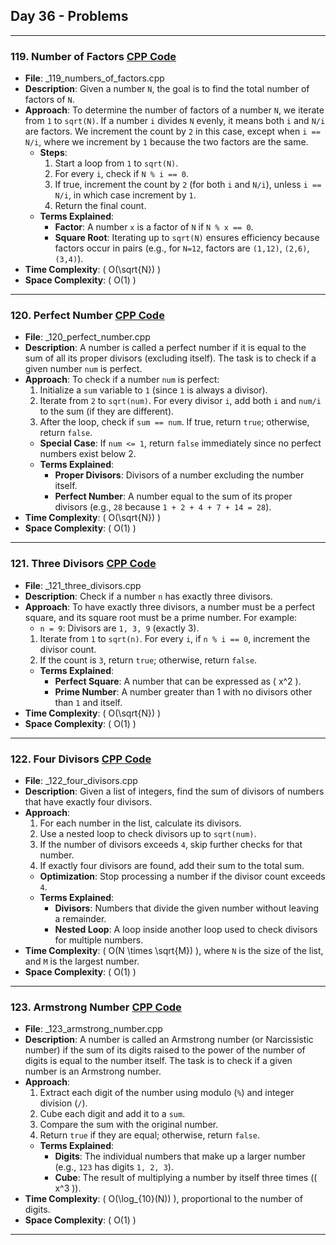 ## Day 36 - Problems

---

### 119. **Number of Factors** [CPP Code](./_119_numbers_of_factors.cpp)
   - **File**: _119_numbers_of_factors.cpp
   - **Description**: Given a number `N`, the goal is to find the total number of factors of `N`.
   - **Approach**: 
     To determine the number of factors of a number `N`, we iterate from `1` to `sqrt(N)`. If a number `i` divides `N` evenly, it means both `i` and `N/i` are factors. We increment the count by `2` in this case, except when `i == N/i`, where we increment by `1` because the two factors are the same.
     - **Steps**:
       1. Start a loop from `1` to `sqrt(N)`.
       2. For every `i`, check if `N % i == 0`.
       3. If true, increment the count by `2` (for both `i` and `N/i`), unless `i == N/i`, in which case increment by `1`.
       4. Return the final count.
     - **Terms Explained**:
       - **Factor**: A number `x` is a factor of `N` if `N % x == 0`.
       - **Square Root**: Iterating up to `sqrt(N)` ensures efficiency because factors occur in pairs (e.g., for `N=12`, factors are `(1,12)`, `(2,6)`, `(3,4)`).
   - **Time Complexity**: \( O(\sqrt{N}) \)
   - **Space Complexity**: \( O(1) \)

---

### 120. **Perfect Number** [CPP Code](./_120_perfect_number.cpp)
   - **File**: _120_perfect_number.cpp
   - **Description**: A number is called a perfect number if it is equal to the sum of all its proper divisors (excluding itself). The task is to check if a given number `num` is perfect.
   - **Approach**:
     To check if a number `num` is perfect:
     1. Initialize a `sum` variable to `1` (since `1` is always a divisor).
     2. Iterate from `2` to `sqrt(num)`. For every divisor `i`, add both `i` and `num/i` to the sum (if they are different).
     3. After the loop, check if `sum == num`. If true, return `true`; otherwise, return `false`.
     - **Special Case**: If `num <= 1`, return `false` immediately since no perfect numbers exist below 2.
     - **Terms Explained**:
       - **Proper Divisors**: Divisors of a number excluding the number itself.
       - **Perfect Number**: A number equal to the sum of its proper divisors (e.g., `28` because `1 + 2 + 4 + 7 + 14 = 28`).
   - **Time Complexity**: \( O(\sqrt{N}) \)
   - **Space Complexity**: \( O(1) \)

---

### 121. **Three Divisors** [CPP Code](./_121_three_divisors.cpp)
   - **File**: _121_three_divisors.cpp
   - **Description**: Check if a number `n` has exactly three divisors.
   - **Approach**:
     To have exactly three divisors, a number must be a perfect square, and its square root must be a prime number. For example:
     - `n = 9`: Divisors are `1, 3, 9` (exactly 3).
     1. Iterate from `1` to `sqrt(n)`. For every `i`, if `n % i == 0`, increment the divisor count.
     2. If the count is `3`, return `true`; otherwise, return `false`.
     - **Terms Explained**:
       - **Perfect Square**: A number that can be expressed as \( x^2 \).
       - **Prime Number**: A number greater than 1 with no divisors other than `1` and itself.
   - **Time Complexity**: \( O(\sqrt{N}) \)
   - **Space Complexity**: \( O(1) \)

---

### 122. **Four Divisors** [CPP Code](./_122_four_divisors.cpp)
   - **File**: _122_four_divisors.cpp
   - **Description**: Given a list of integers, find the sum of divisors of numbers that have exactly four divisors.
   - **Approach**:
     1. For each number in the list, calculate its divisors.
     2. Use a nested loop to check divisors up to `sqrt(num)`.
     3. If the number of divisors exceeds `4`, skip further checks for that number.
     4. If exactly four divisors are found, add their sum to the total sum.
     - **Optimization**: Stop processing a number if the divisor count exceeds `4`.
     - **Terms Explained**:
       - **Divisors**: Numbers that divide the given number without leaving a remainder.
       - **Nested Loop**: A loop inside another loop used to check divisors for multiple numbers.
   - **Time Complexity**: \( O(N \times \sqrt{M}) \), where `N` is the size of the list, and `M` is the largest number.
   - **Space Complexity**: \( O(1) \)

---

### 123. **Armstrong Number** [CPP Code](./_123_armstrong_number.cpp)
   - **File**: _123_armstrong_number.cpp
   - **Description**: A number is called an Armstrong number (or Narcissistic number) if the sum of its digits raised to the power of the number of digits is equal to the number itself. The task is to check if a given number is an Armstrong number.
   - **Approach**:
     1. Extract each digit of the number using modulo (`%`) and integer division (`/`).
     2. Cube each digit and add it to a `sum`.
     3. Compare the sum with the original number.
     4. Return `true` if they are equal; otherwise, return `false`.
     - **Terms Explained**:
       - **Digits**: The individual numbers that make up a larger number (e.g., `123` has digits `1, 2, 3`).
       - **Cube**: The result of multiplying a number by itself three times (\( x^3 \)).
   - **Time Complexity**: \( O(\log_{10}(N)) \), proportional to the number of digits.
   - **Space Complexity**: \( O(1) \)

---